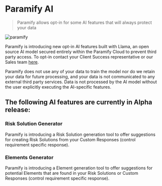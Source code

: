 # Paramify AI

> Paramify allows opt-in for some AI features that will always protect your data

![paramify](/assets/hero-paramify.png)

Paramify is introducing new opt-in AI features built with Llama, an open source AI model secured entirely within the Paramify Cloud to prevent third party access. To opt-in contact your Client Success representative or our Sales team [here](https://www.paramify.com/contact-us).

Paramify does not use any of your data to train the model nor do we retain your data for future processing, and your data is not communicated to any external third party services. Data is not processed by the AI model without the user explicitly executing the AI-specific features.

## The following AI features are currently in Alpha release:

### Risk Solution Generator

Paramify is introducing a Risk Solution generation tool to offer suggestions for creating Risk Solutions from your Custom Responses (control requirement specific response).

### Elements Generator

Paramify is introducing a Element generation tool to offer suggestions for potential Elements that are found in your Risk Solutions or Custom Responses (control requirement specific response).

